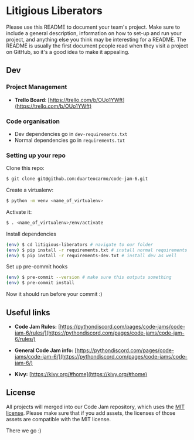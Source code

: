 # Litigious Liberators

Please use this README to document your team's project. Make sure to include a general description, information on how to set-up and run your project, and anything else you think may be interesting for a README. The README is usually the first document people read when they visit a project on GitHub, so it's a good idea to make it appealing.

## Dev

### Project Management

- **Trello Board**: [https://trello.com/b/OUo1YWft](https://trello.com/b/OUo1YWft)

### Code organisation

- Dev dependencies go in `dev-requirements.txt`
- Normal dependencies go in `requirements.txt`

### Setting up your repo

Clone this repo:

```bash
$ git clone git@github.com:duarteocarmo/code-jam-6.git
```

Create a virtualenv:

```bash
$ python -m venv <name_of_virtualenv>
```

Activate it:

```bash
$ . <name_of_virtualenv>/env/activate
```

Install dependencies

```bash
(env) $ cd litigious-liberators # navigate to our folder
(env) $ pip install -r requirements.txt # install normal requirements
(env) $ pip install -r requirements-dev.txt # install dev as well
```

Set up pre-commit hooks

```bash
(env) $ pre-commit --version # make sure this outputs something
(env) $ pre-commit install 
```

Now it should run before your commit :) 

## Useful links


- **Code Jam Rules:** [https://pythondiscord.com/pages/code-jams/code-jam-6/rules/](https://pythondiscord.com/pages/code-jams/code-jam-6/rules/)

- **General Code Jam info:** [https://pythondiscord.com/pages/code-jams/code-jam-6/](https://pythondiscord.com/pages/code-jams/code-jam-6/)

- **Kivy:** [https://kivy.org/#home](https://kivy.org/#home)

## License

All projects will merged into our Code Jam repository, which uses the [MIT license](../LICENSE). Please make sure that if you add assets, the licenses of those assets are compatible with the MIT license.


There we go :) 
